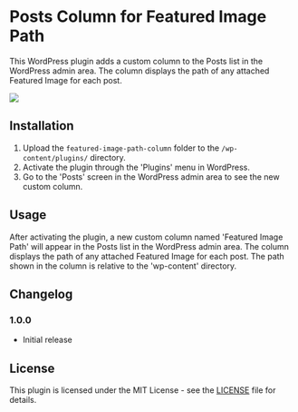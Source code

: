 # Posts Column for Featured Image Path

This WordPress plugin adds a custom column to the Posts list in the WordPress admin area. The column displays the path of any attached Featured Image for each post.

![](screenshot.png)

## Installation

1. Upload the `featured-image-path-column` folder to the `/wp-content/plugins/` directory.
2. Activate the plugin through the 'Plugins' menu in WordPress.
3. Go to the 'Posts' screen in the WordPress admin area to see the new custom column.

## Usage

After activating the plugin, a new custom column named 'Featured Image Path' will appear in the Posts list in the WordPress admin area. The column displays the path of any attached Featured Image for each post. The path shown in the column is relative to the 'wp-content' directory.

## Changelog

### 1.0.0

* Initial release

## License

This plugin is licensed under the MIT License - see the [LICENSE](LICENSE) file for details.

